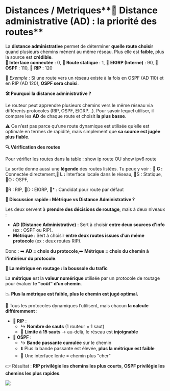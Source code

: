 # Distances / Metriques**📏 Distance administrative (AD) : la priorité des routes**

La **distance administrative** permet de déterminer **quelle route choisir** quand plusieurs chemins mènent au même réseau. Plus elle est **faible**, plus la source est **crédible**.  
**🔹 Interface connectée** : 0, **🔹 Route statique** : 1, 🔹 **EIGRP (Interne)** : 90, 🔹 **OSPF** : 110, 🔹 **RIP** : 120

🧠 *Exemple :* Si une route vers un réseau existe à la fois en OSPF (AD 110) et en RIP (AD 120), **OSPF sera choisi**.



**🛠️ Pourquoi la distance administrative ?**

Le routeur peut apprendre plusieurs chemins vers le même réseau via différents protocoles (RIP, OSPF, EIGRP...). Pour savoir lequel utiliser, il compare les **AD** de chaque route et choisit **la plus basse**.

⚠️ Ce n’est pas parce qu’une route dynamique est utilisée qu’elle est optimale en termes de rapidité, mais simplement que **sa source est jugée plus fiable**.



**🔍 Vérification des routes**

Pour vérifier les routes dans la table : show ip route OU show ipv6 route

La sortie donne aussi une **légende** des routes listées. Tu peux y voir : **🔹 C :** Connectée directement,**🔹 L :** Interface locale dans le réseau, 🔹S : Statique, 🔹O : OSPF,

🔹R : RIP, 🔹D : EIGRP, 🔹* : Candidat pour route par défaut



**📌 Discussion rapide : Métrique vs Distance Administrative ?**

Les deux servent à **prendre des décisions de routage**, mais à deux niveaux :

- **AD (Distance Administrative)** : Sert à choisir **entre deux sources d'info** (ex : OSPF ou RIP).
- **Métrique** : Sert à choisir **entre deux routes issues d’un même protocole** (ex : deux routes RIP).

Donc : ➡️ **AD = choix du protocole**,➡️ **Métrique = choix du chemin à l'intérieur du protocole**.



**🧮 La métrique en routage : la boussole du trafic**

La **métrique** est la **valeur numérique** utilisée par un protocole de routage pour évaluer **le "coût" d’un chemin**.

📉 **Plus la métrique est faible, plus le chemin est jugé optimal.**

🔧 Tous les protocoles dynamiques l’utilisent, mais chacun **la calcule différemment** :

- **🧭 RIP** :
  - ↪️ **Nombre de sauts** (1 routeur = 1 saut)
  - 🚫 **Limite à 15 sauts** → au-delà, le réseau est **injoignable**
- **🚅 OSPF** :
  - ↪️ **Bande passante cumulée** sur le chemin
  - ⬇️ Plus la bande passante est élevée, **plus la métrique est faible**
  - 🐢 Une interface lente = chemin plus "cher"

👉 Résultat : **RIP privilégie les chemins les plus courts**, **OSPF privilégie les chemins les plus rapides**.

![](../../media/Cours-Infrastructures-réseaux-Distances-Metriques-image1.png)

